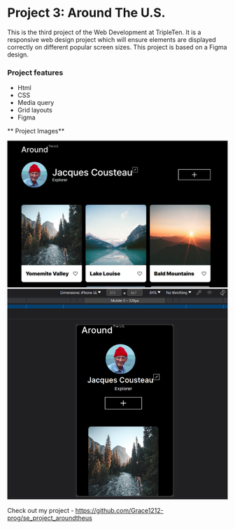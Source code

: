 # Project 3: Around The U.S.

This is the third project of the Web Development at TripleTen. It is a responsive web design project which will ensure elements are displayed correctly on different popular screen sizes. This project is based on a Figma design.

### Project features

- Html
- CSS
- Media query
- Grid layouts
- Figma

** Project Images**

![Alt text](<around the u.s (responsive design 1).png>)
![Alt text](<responsive web design (mobile).png>)

Check out my project - https://github.com/Grace1212-prog/se_project_aroundtheus
